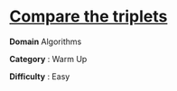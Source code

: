 # [Compare the triplets](https://www.hackerrank.com/challenges/compare-the-triplets/problem)

**Domain** Algorithms

**Category** : Warm Up

**Difficulty** : Easy
